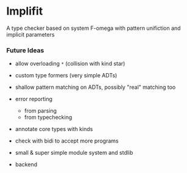 # Implifit
A type checker based on system F-omega with pattern unifiction and implicit parameters

### Future Ideas
- allow overloading `*` (collision with kind star)

- custom type formers (very simple ADTs)
- shallow pattern matching on ADTs, possibly "real" matching too

- error reporting
    - from parsing
    - from typechecking

- annotate core types with kinds
- check with bidi to accept more programs
- small & super simple module system and stdlib

- backend